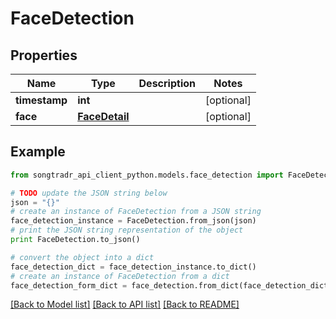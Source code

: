 # FaceDetection


## Properties

Name | Type | Description | Notes
------------ | ------------- | ------------- | -------------
**timestamp** | **int** |  | [optional] 
**face** | [**FaceDetail**](FaceDetail.md) |  | [optional] 

## Example

```python
from songtradr_api_client_python.models.face_detection import FaceDetection

# TODO update the JSON string below
json = "{}"
# create an instance of FaceDetection from a JSON string
face_detection_instance = FaceDetection.from_json(json)
# print the JSON string representation of the object
print FaceDetection.to_json()

# convert the object into a dict
face_detection_dict = face_detection_instance.to_dict()
# create an instance of FaceDetection from a dict
face_detection_form_dict = face_detection.from_dict(face_detection_dict)
```
[[Back to Model list]](../README.md#documentation-for-models) [[Back to API list]](../README.md#documentation-for-api-endpoints) [[Back to README]](../README.md)



